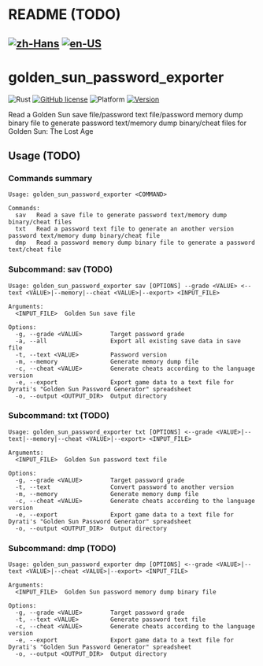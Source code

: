 # README (TODO)
[![zh-Hans](https://img.shields.io/badge/-%E7%AE%80%E4%BD%93%E4%B8%AD%E6%96%87-black.svg?style=for-the-badge&logo=googletranslate&logoColor=yellow)](https://github.com/Hambaka/golden_sun_password_exporter/blob/main/README.md)
[![en-US](https://img.shields.io/badge/-English-black.svg?style=for-the-badge&logo=googletranslate&logoColor=yellow)](https://github.com/Hambaka/golden_sun_password_exporter/blob/main/README.en-US.md)
---
# golden_sun_password_exporter

![Rust](https://img.shields.io/badge/language-Rust-DEA584.svg?style=flat-square&logo=rust)
[![GitHub license](https://img.shields.io/github/license/Hambaka/golden_sun_password_exporter?style=flat-square)](https://raw.githubusercontent.com/Hambaka/golden_sun_password_exporter/master/LICENSE)
![Platform](https://img.shields.io/badge/platform%20(x86--64)-Windows%20%7C%20macOS%20%7C%20Linux-lightgrey?style=flat-square)
[![Version](https://img.shields.io/github/v/release/Hambaka/golden_sun_password_exporter?label=version&style=flat-square)](https://github.com/Hambaka/golden_sun_password_exporter/releases/latest)

Read a Golden Sun save file/password text file/password memory dump binary file to generate password text/memory dump binary/cheat files for Golden Sun: The Lost Age

## Usage (TODO)
### Commands summary
```
Usage: golden_sun_password_exporter <COMMAND>

Commands:
  sav   Read a save file to generate password text/memory dump binary/cheat files
  txt   Read a password text file to generate an another version password text/memory dump binary/cheat file
  dmp   Read a password memory dump binary file to generate a password text/cheat file
```
### Subcommand: sav (TODO)
```
Usage: golden_sun_password_exporter sav [OPTIONS] --grade <VALUE> <--text <VALUE>|--memory|--cheat <VALUE>|--export> <INPUT_FILE>

Arguments:
  <INPUT_FILE>  Golden Sun save file

Options:
  -g, --grade <VALUE>        Target password grade
  -a, --all                  Export all existing save data in save file
  -t, --text <VALUE>         Password version
  -m, --memory               Generate memory dump file
  -c, --cheat <VALUE>        Generate cheats according to the language version
  -e, --export               Export game data to a text file for Dyrati's "Golden Sun Password Generator" spreadsheet
  -o, --output <OUTPUT_DIR>  Output directory
```
### Subcommand: txt (TODO)
```
Usage: golden_sun_password_exporter txt [OPTIONS] <--grade <VALUE>|--text|--memory|--cheat <VALUE>|--export> <INPUT_FILE>

Arguments:
  <INPUT_FILE>  Golden Sun password text file

Options:
  -g, --grade <VALUE>        Target password grade
  -t, --text                 Convert password to another version
  -m, --memory               Generate memory dump file
  -c, --cheat <VALUE>        Generate cheats according to the language version
  -e, --export               Export game data to a text file for Dyrati's "Golden Sun Password Generator" spreadsheet
  -o, --output <OUTPUT_DIR>  Output directory
```
### Subcommand: dmp (TODO)
```
Usage: golden_sun_password_exporter dmp [OPTIONS] <--grade <VALUE>|--text <VALUE>|--cheat <VALUE>|--export> <INPUT_FILE>

Arguments:
  <INPUT_FILE>  Golden Sun password memory dump binary file

Options:
  -g, --grade <VALUE>        Target password grade
  -t, --text <VALUE>         Generate password text file
  -c, --cheat <VALUE>        Generate cheats according to the language version
  -e, --export               Export game data to a text file for Dyrati's "Golden Sun Password Generator" spreadsheet
  -o, --output <OUTPUT_DIR>  Output directory
```